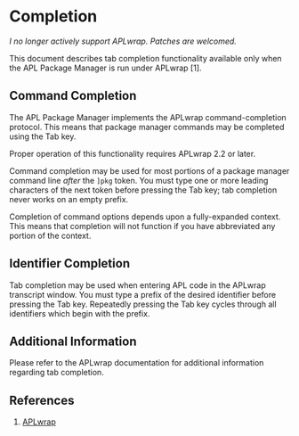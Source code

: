 Completion
==========

*I no longer actively support APLwrap. Patches are welcomed.*

This document describes tab completion functionality available only
when the APL Package Manager is run under APLwrap [1].

Command Completion
------------------

The APL Package Manager implements the APLwrap command-completion
protocol. This means that package manager commands may be completed
using the Tab key.

Proper operation of this functionality requires APLwrap 2.2 or later.

Command completion may be used for most portions of a package manager
command line *after* the `]pkg` token. You must type one or more
leading characters of the next token before pressing the Tab key; tab
completion never works on an empty prefix.

Completion of command options depends upon a fully-expanded context.
This means that completion will not function if you have abbreviated
any portion of the context.

Identifier Completion
---------------------

Tab completion may be used when entering APL code in the APLwrap
transcript window. You must type a prefix of the desired identifier
before pressing the Tab key. Repeatedly pressing the Tab key cycles
through all identifiers which begin with the prefix.

Additional Information
----------------------

Please refer to the APLwrap documentation for additional information
regarding tab completion.

References
----------

1. [APLwrap](https://github.com/ChrisMoller/aplwrap/)
